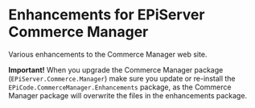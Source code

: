 # Enhancements for EPiServer Commerce Manager
Various enhancements to the Commerce Manager web site.

**Important!** When you upgrade the Commerce Manager package (`EPiServer.Commerce.Manager`) make sure you update or re-install the `EPiCode.CommerceManager.Enhancements` package, as the Commerce Manager package will overwrite the files in the enhancements package.

 